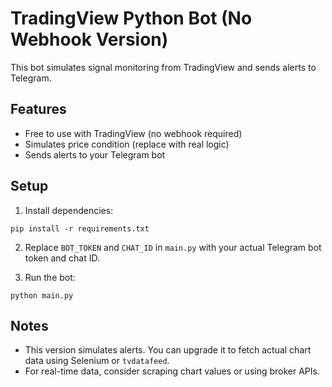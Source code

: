 # TradingView Python Bot (No Webhook Version)

This bot simulates signal monitoring from TradingView and sends alerts to Telegram.

## Features

- Free to use with TradingView (no webhook required)
- Simulates price condition (replace with real logic)
- Sends alerts to your Telegram bot

## Setup

1. Install dependencies:
```
pip install -r requirements.txt
```

2. Replace `BOT_TOKEN` and `CHAT_ID` in `main.py` with your actual Telegram bot token and chat ID.

3. Run the bot:
```
python main.py
```

## Notes

- This version simulates alerts. You can upgrade it to fetch actual chart data using Selenium or `tvdatafeed`.
- For real-time data, consider scraping chart values or using broker APIs.

